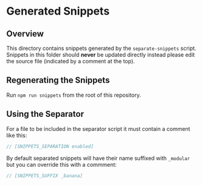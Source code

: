 # Generated Snippets

## Overview

This directory contains snippets generated by the `separate-snippets` script.
Snippets in this folder should **never** be updated directly instead please
edit the source file (indicated by a comment at the top).

## Regenerating the Snippets

Run `npm run snippets` from the root of this repository.

## Using the Separator

For a file to be included in the separator script it must contain a comment like this:

```js
// [SNIPPETS_SEPARATION enabled]
```

By default separated snippets will have their name suffixed with `_modular`
but you can override this with a commment:

```js
// [SNIPPETS_SUFFIX _banana]
```
